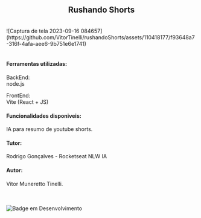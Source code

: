 <h2 align="center">
  Rushando Shorts<br>
</h2>
  <br>
  ![Captura de tela 2023-09-16 084657](https://github.com/VitorTinelli/rushandoShorts/assets/110418177/f93648a7-316f-4afa-aee6-9b751e6e1741)
  <br><br>

<h4>Ferramentas utilizadas:</h4>
BackEnd:<br> node.js <br>

FrontEnd: <br>Vite (React + JS) <br>

<h4>Funcionalidades disponiveis:</h4>
IA para resumo de youtube shorts.


<h4>Tutor: </h4>
Rodrigo Gonçalves - Rocketseat NLW IA<br>

<h4>Autor: </h4>
Vitor Muneretto Tinelli. <br><br><br>

![Badge em Desenvolvimento](http://img.shields.io/static/v1?label=STATUS&message=FINALIZADO/FINISHED&color=GREEN&style=for-the-badge)


